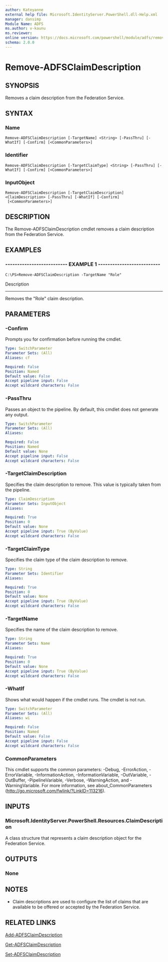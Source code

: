 ```yaml
---
author: Kateyanne
external help file: Microsoft.IdentityServer.PowerShell.dll-Help.xml
manager: dansimp
Module Name: ADFS
ms.author: v-kaunu
ms.reviewer: 
online version: https://docs.microsoft.com/powershell/module/adfs/remove-adfsclaimdescription?view=windowsserver2012-ps&wt.mc_id=ps-gethelp
schema: 2.0.0
---
```


# Remove-ADFSClaimDescription

## SYNOPSIS
Removes a claim description from the Federation Service.

## SYNTAX

### Name
```
Remove-ADFSClaimDescription [-TargetName] <String> [-PassThru] [-WhatIf] [-Confirm] [<CommonParameters>]
```

### Identifier
```
Remove-ADFSClaimDescription [-TargetClaimType] <String> [-PassThru] [-WhatIf] [-Confirm] [<CommonParameters>]
```

### InputObject
```
Remove-ADFSClaimDescription [-TargetClaimDescription] <ClaimDescription> [-PassThru] [-WhatIf] [-Confirm]
 [<CommonParameters>]
```

## DESCRIPTION
The Remove-ADFSClaimDescription cmdlet removes a claim description from the Federation Service.

## EXAMPLES

### -------------------------- EXAMPLE 1 --------------------------
```
C:\PS>Remove-ADFSClaimDescription -TargetName "Role"
```

Description

-----------

Removes the "Role" claim description.

## PARAMETERS

### -Confirm
Prompts you for confirmation before running the cmdlet.

```yaml
Type: SwitchParameter
Parameter Sets: (All)
Aliases: cf

Required: False
Position: Named
Default value: False
Accept pipeline input: False
Accept wildcard characters: False
```

### -PassThru
Passes an object to the pipeline.
By default, this cmdlet does not generate any output.

```yaml
Type: SwitchParameter
Parameter Sets: (All)
Aliases: 

Required: False
Position: Named
Default value: None
Accept pipeline input: False
Accept wildcard characters: False
```

### -TargetClaimDescription
Specifies the claim description to remove. 
This value is typically taken from the pipeline.

```yaml
Type: ClaimDescription
Parameter Sets: InputObject
Aliases: 

Required: True
Position: 0
Default value: None
Accept pipeline input: True (ByValue)
Accept wildcard characters: False
```

### -TargetClaimType
Specifies the claim type of the claim description to remove.

```yaml
Type: String
Parameter Sets: Identifier
Aliases: 

Required: True
Position: 0
Default value: None
Accept pipeline input: True (ByValue)
Accept wildcard characters: False
```

### -TargetName
Specifies the name of the claim description to remove.

```yaml
Type: String
Parameter Sets: Name
Aliases: 

Required: True
Position: 0
Default value: None
Accept pipeline input: True (ByValue)
Accept wildcard characters: False
```

### -WhatIf
Shows what would happen if the cmdlet runs.
The cmdlet is not run.

```yaml
Type: SwitchParameter
Parameter Sets: (All)
Aliases: wi

Required: False
Position: Named
Default value: False
Accept pipeline input: False
Accept wildcard characters: False
```

### CommonParameters
This cmdlet supports the common parameters: -Debug, -ErrorAction, -ErrorVariable, -InformationAction, -InformationVariable, -OutVariable, -OutBuffer, -PipelineVariable, -Verbose, -WarningAction, and -WarningVariable. For more information, see about_CommonParameters (http://go.microsoft.com/fwlink/?LinkID=113216).

## INPUTS

### Microsoft.IdentityServer.PowerShell.Resources.ClaimDescription
A class structure that represents a claim description object for the Federation Service.

## OUTPUTS

### None

## NOTES
* Claim descriptions are used to configure the list of claims that are available to be offered or accepted by the Federation Service.

## RELATED LINKS

[Add-ADFSClaimDescription](./Add-ADFSClaimDescription.md)

[Get-ADFSClaimDescription](./Get-ADFSClaimDescription.md)

[Set-ADFSClaimDescription](./Set-ADFSClaimDescription.md)

